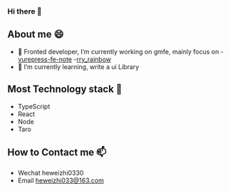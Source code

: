 ### Hi there 👋

<!--
**LazyTraveller/LazyTraveller** is a ✨ _special_ ✨ repository because its `README.md` (this file) appears on your GitHub profile.

Here are some ideas to get you started:

- 🔭 I’m currently working on ...
- 🌱 I’m currently learning ...
- 👯 I’m looking to collaborate on ...
- 🤔 I’m looking for help with ...
- 💬 Ask me about ...
- 📫 How to reach me: ...
- 😄 Pronouns: ...
- ⚡ Fun fact: ...
-->
## About me 😄 
- 🔭 Fronted developer,  I’m currently working on gmfe, mainly focus on
  -[vurepress-fe-note](https://github.com/LazyTraveller/vuepress-fe-note)
  -[rry_rainbow](https://github.com/LazyTraveller/rry_rainbow)
- 🌱 I’m currently learning, write a ui Library

## Most Technology stack 🤔
- TypeScript
- React
- Node
- Taro

## How to Contact me 📫 
- Wechat heweizhi0330
- Email heweizhi033@163.com

